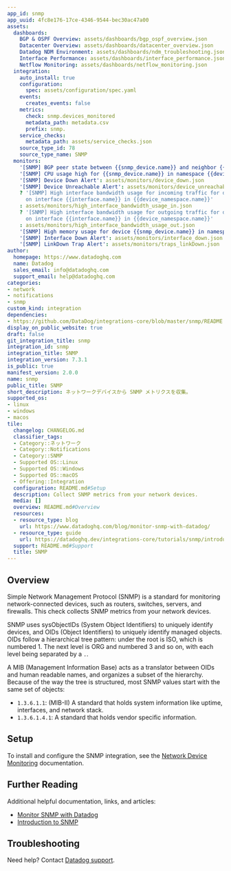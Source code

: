 ```yaml
---
app_id: snmp
app_uuid: 4fc8e176-17ce-4346-9544-bec30ac47a00
assets:
  dashboards:
    BGP & OSPF Overview: assets/dashboards/bgp_ospf_overview.json
    Datacenter Overview: assets/dashboards/datacenter_overview.json
    Datadog NDM Environment: assets/dashboards/ndm_troubleshooting.json
    Interface Performance: assets/dashboards/interface_performance.json
    Netflow Monitoring: assets/dashboards/netflow_monitoring.json
  integration:
    auto_install: true
    configuration:
      spec: assets/configuration/spec.yaml
    events:
      creates_events: false
    metrics:
      check: snmp.devices_monitored
      metadata_path: metadata.csv
      prefix: snmp.
    service_checks:
      metadata_path: assets/service_checks.json
    source_type_id: 78
    source_type_name: SNMP
  monitors:
    '[SNMP] BGP peer state between {{snmp_device.name}} and neighbor {{neighbor.name}} is stuck in an unestablished state': assets/monitors/bgp_peer_state_stuck.json
    '[SNMP] CPU usage high for {{snmp_device.name}} in namespace {{device_namespace.name}}': assets/monitors/high_cpu.json
    '[SNMP] Device Down Alert': assets/monitors/device_down.json
    '[SNMP] Device Unreachable Alert': assets/monitors/device_unreachable.json
    ? '[SNMP] High interface bandwidth usage for incoming traffic for device {{snmp_device.name}}
      on interface {{interface.name}} in {{device_namespace.name}}'
    : assets/monitors/high_interface_bandwidth_usage_in.json
    ? '[SNMP] High interface bandwidth usage for outgoing traffic for device {{snmp_device.name}}
      on interface {{interface.name}} in {{device_namespace.name}}'
    : assets/monitors/high_interface_bandwidth_usage_out.json
    '[SNMP] High memory usage for device {{snmp_device.name}} in namespace {{device_namespace.name}}': assets/monitors/high_memory.json
    '[SNMP] Interface Down Alert': assets/monitors/interface_down.json
    '[SNMP] LinkDown Trap Alert': assets/monitors/traps_linkDown.json
author:
  homepage: https://www.datadoghq.com
  name: Datadog
  sales_email: info@datadoghq.com
  support_email: help@datadoghq.com
categories:
- network
- notifications
- snmp
custom_kind: integration
dependencies:
- https://github.com/DataDog/integrations-core/blob/master/snmp/README.md
display_on_public_website: true
draft: false
git_integration_title: snmp
integration_id: snmp
integration_title: SNMP
integration_version: 7.3.1
is_public: true
manifest_version: 2.0.0
name: snmp
public_title: SNMP
short_description: ネットワークデバイスから SNMP メトリクスを収集。
supported_os:
- linux
- windows
- macos
tile:
  changelog: CHANGELOG.md
  classifier_tags:
  - Category::ネットワーク
  - Category::Notifications
  - Category::SNMP
  - Supported OS::Linux
  - Supported OS::Windows
  - Supported OS::macOS
  - Offering::Integration
  configuration: README.md#Setup
  description: Collect SNMP metrics from your network devices.
  media: []
  overview: README.md#Overview
  resources:
  - resource_type: blog
    url: https://www.datadoghq.com/blog/monitor-snmp-with-datadog/
  - resource_type: guide
    url: https://datadoghq.dev/integrations-core/tutorials/snmp/introduction/
  support: README.md#Support
  title: SNMP
---
```


<!--  SOURCED FROM https://github.com/DataDog/integrations-core -->


## Overview

Simple Network Management Protocol (SNMP) is a standard for monitoring network-connected devices, such as routers, switches, servers, and firewalls. This check collects SNMP metrics from your network devices.

SNMP uses sysObjectIDs (System Object Identifiers) to uniquely identify devices, and OIDs (Object Identifiers) to uniquely identify managed objects. OIDs follow a hierarchical tree pattern: under the root is ISO, which is numbered 1. The next level is ORG and numbered 3 and so on, with each level being separated by a `.`.

A MIB (Management Information Base) acts as a translator between OIDs and human readable names, and organizes a subset of the hierarchy. Because of the way the tree is structured, most SNMP values start with the same set of objects:

* `1.3.6.1.1`: (MIB-II) A standard that holds system information like uptime, interfaces, and network stack.
* `1.3.6.1.4.1`: A standard that holds vendor specific information.

## Setup

To install and configure the SNMP integration, see the [Network Device Monitoring][1] documentation.

## Further Reading

Additional helpful documentation, links, and articles:

* [Monitor SNMP with Datadog][2]
* [Introduction to SNMP][3]

## Troubleshooting

Need help? Contact [Datadog support][4].

[1]: https://docs.datadoghq.com/ja/network_performance_monitoring/devices/setup
[2]: https://www.datadoghq.com/blog/monitor-snmp-with-datadog/
[3]: https://datadoghq.dev/integrations-core/tutorials/snmp/introduction/
[4]: https://docs.datadoghq.com/ja/help/